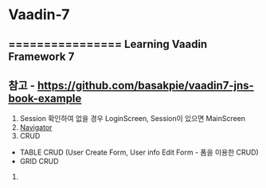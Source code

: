 # Vaadin-7
================
Learning Vaadin Framework 7
----------------
참고 - https://github.com/basakpie/vaadin7-jns-book-example
---

1. Session 확인하여 없을 경우 LoginScreen, Session이 있으면 MainScreen
1. <a href="https://vaadin.com/docs/v7/framework/advanced/advanced-navigator.html">Navigator</a>
1. CRUD
  - TABLE CRUD (User Create Form, User info Edit Form - 폼을 이용한 CRUD)
  - GRID CRUD
1.
